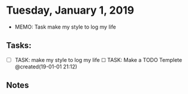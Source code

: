 # Tuesday, January 1, 2019
- MEMO: Task make my style to log my life

## Tasks:
- [ ] TASK: make my style to log my life
    ☐ TASK: Make a TODO Templete @created(19-01-01 21:12)

## Notes

